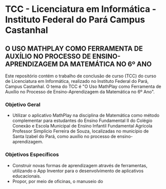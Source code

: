 # TCC - Licenciatura em Informática - Instituto Federal do Pará Campus Castanhal

## O USO MATHPLAY COMO FERRAMENTA DE AUXÍLIO NO PROCESSO DE ENSINO-APRENDIZAGEM DA MATEMÁTICA NO 6º ANO

Este repositório contém o trabalho de conclusão de curso (TCC) do curso de Licenciatura em Informática, realizado no Instituto Federal do Pará, Campus Castanhal. O tema do TCC é "O Uso MathPlay como Ferramenta de Auxílio no Processo de Ensino-Aprendizagem da Matemática no 6º Ano".

### Objetivo Geral

- Utilizar o aplicativo MathPlay na disciplina de Matemática como método complementar para estudantes do Ensino Fundamental II do Colégio Conexão e Escola Municipal de Ensino Infantil Fundamental Agrícola Professor Simplício Ferreira de Souza, localizadas no município de Santa Izabel do Pará, como auxílio no processo de ensino-aprendizagem.

### Objetivos Específicos

- Construir novas formas de aprendizagem através de ferramentas, utilizando o App Inventor para o desenvolvimento de aplicativos educacionais.
- Propor, por meio de oficinas, o manuseio do
